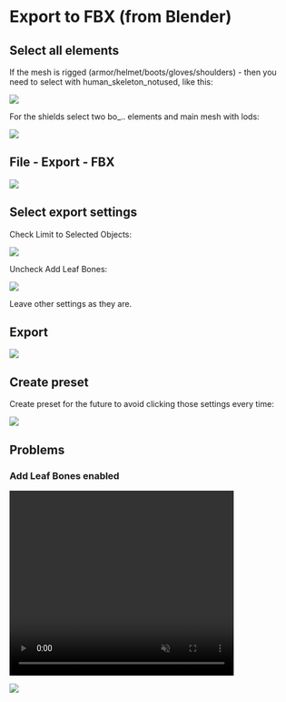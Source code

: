 # Export to FBX (from Blender)

## Select all elements

If the mesh is rigged (armor/helmet/boots/gloves/shoulders) - then you need to select with human_skeleton_notused, like this:

![](/pics/2409281004.png)

For the shields select two bo_.. elements and main mesh with lods:

![](/pics/2409281005.png)


## File - Export - FBX

![](/pics/2409281009.png)


## Select export settings

Check Limit to Selected Objects:

![](/pics/2409281011.png)

Uncheck Add Leaf Bones:

![](/pics/2409281012.png)

Leave other settings as they are.


## Export

![](/pics/2409281016.png)

## Create preset

Create preset for the future to avoid clicking those settings every time:

![](/pics/2409281017.png)


## Problems

### Add Leaf Bones enabled

<video width="395" height="325" controls autoplay loop muted>
    <source src="/pics/add_leaf_bones.webm" type="video/webm">
    Your browser does not support the video tag.
</video>

![](/pics/2409281039.png)

